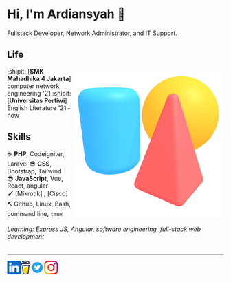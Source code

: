 Hi, I'm Ardiansyah :wave:
===================

Fullstack Developer, Network Administrator, and IT Support.

Life
----

<img align="right" src="scene.png">

:shipit: [**SMK Mahadhika 4 Jakarta**] 
computer network engineering '21 
:shipit: [**Universitas Pertiwi**] English Literature '21 - now

Skills
------

:coffee:         **PHP**, Codeigniter, Laravel
:sunglasses:     **CSS**, Bootstrap, Tailwind  
:sunglasses:     **JavaScript**, Vue, React, angular   
:paintbrush:     [Mikrotik] , [Cisco]   
:pick:           Github, Linux, Bash, command line, `tmux`

[inkscape]: https://inkscape.org
[spline]: https://spline.design

###### Learning: Express JS, Angular, software engineering, full-stack web development


- - -

<!--<a href="https://novakcgx.me">
    <img height="32" align="left" alt="Website" src="img/icons/personal.png" />
</a>-->

<a href="https://www.linkedin.com/in/ardiansyah-ardiansyah-232144207">
    <img height="32" align="left" alt="LinkedIn" src="linkedin.png" />
</a>

<a href="https://www.buymeacoffee.com/ardiansyah?new=1">
    <img height="32" align="left" alt="Buy Me a Coffee" src="buymeacoffee.png" />
</a>

<a href="https://twitter.com/Ardiansyahh_2?t=cNIPJ9Xj5l1vvyqWKq0RWQ&s=09">
    <img height="32" align="left" alt="Twiter" src="twiter.png" />
</a>

<a href="https://www.instagram.com/ardi.ansyahh3/?next=%2F&hl=id">
    <img height="32" align="left" alt="Instagram" src="instagram.png" />
</a>
